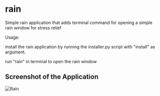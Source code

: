 # rain
Simple rain application that adds terminal command for opening a simple rain window for stress relief

Usage:

install the rain application by running the installer.py script with "install" as argument.

run "rain" in terminal to open the rain window

## Screenshot of the Application
![Rain](assets/screenshot.png)
